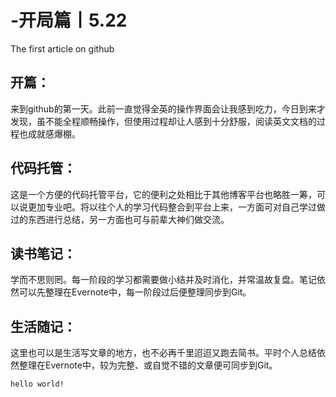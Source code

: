 # -开局篇丨5.22
The first article on github

开篇：
---------------
来到github的第一天。此前一直觉得全英的操作界面会让我感到吃力，今日到来才发现，虽不能全程顺畅操作，但使用过程却让人感到十分舒服，阅读英文文档的过程也成就感爆棚。

代码托管：
------------
这是一个方便的代码托管平台，它的便利之处相比于其他博客平台也略胜一筹，可以说更加专业吧。将以往个人的学习代码整合到平台上来，一方面可对自己学过做过的东西进行总结，另一方面也可与前辈大神们做交流。

读书笔记：
-----------
学而不思则罔。每一阶段的学习都需要做小结并及时消化，并常温故复盘。笔记依然可以先整理在Evernote中，每一阶段过后便整理同步到Git。

生活随记：
-------------
这里也可以是生活写文章的地方，也不必再千里迢迢又跑去简书。平时个人总结依然整理在Evernote中，较为完整、或自觉不错的文章便可同步到Git。

```hello world!```
